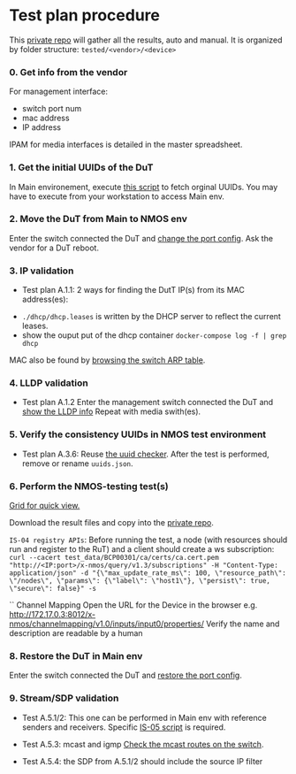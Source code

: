 # Test plan procedure

This [private repo](https://github.com/rbgodwin-nt/jt-nm-tested-2022)
will gather all the results, auto and manual. It is organized by folder
structure: `tested/<vendor>/<device>`

### 0. Get info from the vendor

For management interface:
- switch port num
- mac address
- IP address

IPAM for media interfaces is detailed in the master spreadsheet.

### 1. Get the initial UUIDs of the DuT

In Main environement, execute [this script](https://github.com/AMWA-TV/nmos-testing/tree/master/utilities/uuid-checker)
to fetch orginal UUIDs. You may have to execute from your workstation to
access Main env.


### 2. Move the DuT from Main to NMOS env

Enter the switch connected the DuT and [change the port config](../docs/arista_cmd_helper.md#move-an-endpoint-to-the-nmos-test-environment).
Ask the vendor for a DuT reboot.

### 3. IP validation

* Test plan A.1.1:
2 ways for finding the DutT IP(s) from its MAC address(es):
- `./dhcp/dhcp.leases` is written by the DHCP server to reflect the current leases.
- show the ouput put of the dhcp container `docker-compose log -f | grep dhcp`

MAC also be found by [browsing the switch ARP table](../docs/arista_cmd_helper.md#display-the-arp-table).

### 4. LLDP validation

* Test plan A.1.2
Enter the management switch connected the DuT and [show the LLDP info](../docs/arista_cmd_helper.md#display-the-lldp-chassis-id-and-port-id)
Repeat with media swith(es).

### 5. Verify the consistency UUIDs in NMOS test environment

* Test plan A.3.6:
Reuse [the uuid checker](https://github.com/AMWA-TV/nmos-testing/tree/master/utilities/uuid-checker).
After the test is performed, remove or rename `uuids.json`.

### 6. Perform the NMOS-testing test(s)

[Grid for quick view.](https://specs.amwa.tv/nmos-testing/)

Download the result files and copy into the [private repo](https://github.com/rbgodwin-nt/jt-nm-tested-2022).

`IS-04 registry APIs`: Before running the test, a node (with resources
should run and register to the RuT) and a client should create a ws
subscription:
`curl --cacert test_data/BCP00301/ca/certs/ca.cert.pem "http://<IP:port>/x-nmos/query/v1.3/subscriptions" -H "Content-Type: application/json" -d "{\"max_update_rate_ms\": 100, \"resource_path\": \"/nodes\", \"params\": {\"label\": \"host1\"}, \"persist\": true, \"secure\": false}" -s`

``
Channel Mapping
Open the URL for the Device in the browser e.g. http://172.17.0.3:8012/x-nmos/channelmapping/v1.0/inputs/input0/properties/
Verify the name and description are readable by a human

### 8. Restore the DuT in Main env

Enter the switch connected the DuT and [restore the port config](../docs/arista_cmd_helper.md#move-an-endpoint-to-the-nmos-test-environment).

### 9. Stream/SDP validation

* Test A.5.1/2:
This one can be performed in Main env with reference senders and receivers.
Specific [IS-05 script](https://github.com/pkeroulas/nmos-testing/tree/improve-is-05-control/utilities/is-05-control) is required.

* Test A.5.3: mcast and igmp
[Check the mcast routes on the switch](../docs/arista_cmd_helper.md#display-mcast-and-igmp).

* Test A.5.4: the SDP from A.5.1/2 should include the source IP filter
